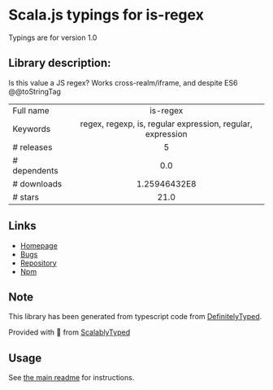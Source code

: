 
# Scala.js typings for is-regex

Typings are for version 1.0

## Library description:
Is this value a JS regex? Works cross-realm/iframe, and despite ES6 @@toStringTag

|                    |                 |
| ------------------ | :-------------: |
| Full name          | is-regex |
| Keywords           | regex, regexp, is, regular expression, regular, expression |
| # releases         | 5 |
| # dependents       | 0.0 |
| # downloads        | 1.25946432E8 |
| # stars            | 21.0 |

## Links
- [Homepage](https://github.com/inspect-js/is-regex)
- [Bugs](https://github.com/inspect-js/is-regex/issues)
- [Repository](https://github.com/inspect-js/is-regex)
- [Npm](https://www.npmjs.com/package/is-regex)
    


## Note
This library has been generated from typescript code from [DefinitelyTyped](https://definitelytyped.org).

Provided with :purple_heart: from [ScalablyTyped](https://github.com/oyvindberg/ScalablyTyped)

## Usage
See [the main readme](../../readme.md) for instructions.


